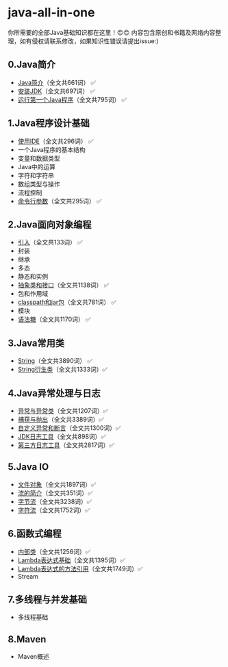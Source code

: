 # java-all-in-one

你所需要的全部Java基础知识都在这里！😍😍 内容包含原创和书籍及网络内容整理，如有侵权请联系修改，如果知识性错误请提出issue:)

## 0.Java简介

- [Java简介](https://github.com/ProgrammerLMS/java-all-in-one/blob/master/0-Java%E7%AE%80%E4%BB%8B/0-Java%E7%AE%80%E4%BB%8B.md)（全文共661词） ✅
- [安装JDK](https://github.com/ProgrammerLMS/java-all-in-one/blob/master/0-Java%E7%AE%80%E4%BB%8B/1-%E5%AE%89%E8%A3%85JDK.md)（全文共697词） ✅
- [运行第一个Java程序](https://github.com/ProgrammerLMS/java-all-in-one/blob/master/0-Java%E7%AE%80%E4%BB%8B/2-%E8%BF%90%E8%A1%8C%E7%AC%AC%E4%B8%80%E4%B8%AAJava%E7%A8%8B%E5%BA%8F.md)（全文共795词） ✅

## 1.Java程序设计基础

- [使用IDE](https://github.com/ProgrammerLMS/java-all-in-one/blob/master/1-Java%E7%A8%8B%E5%BA%8F%E8%AE%BE%E8%AE%A1%E5%9F%BA%E7%A1%80/0-%E4%BD%BF%E7%94%A8IDE.md)（全文共296词） ✅
- 一个Java程序的基本结构 
- 变量和数据类型
- Java中的运算
- 字符和字符串
- 数组类型与操作
- 流程控制
- [命令行参数](https://github.com/ProgrammerLMS/java-all-in-one/blob/master/1-Java%E7%A8%8B%E5%BA%8F%E8%AE%BE%E8%AE%A1%E5%9F%BA%E7%A1%80/7-%E5%91%BD%E4%BB%A4%E8%A1%8C%E5%8F%82%E6%95%B0.md)（全文共295词） ✅

## 2.Java面向对象编程

- [引入](https://github.com/ProgrammerLMS/java-all-in-one/blob/master/2-Java%E9%9D%A2%E5%90%91%E5%AF%B9%E8%B1%A1%E7%BC%96%E7%A8%8B/0-%E5%BC%95%E5%85%A5.md)（全文共133词） ✅
- 封装
- 继承
- 多态
- 静态和实例
- [抽象类和接口](https://github.com/ProgrammerLMS/java-all-in-one/blob/master/2-Java%E9%9D%A2%E5%90%91%E5%AF%B9%E8%B1%A1%E7%BC%96%E7%A8%8B/5-%E6%8A%BD%E8%B1%A1%E7%B1%BB%E5%92%8C%E6%8E%A5%E5%8F%A3.md)（全文共1138词） ✅
- 包和作用域
- [classpath和jar包](https://github.com/ProgrammerLMS/java-all-in-one/blob/master/2-Java%E9%9D%A2%E5%90%91%E5%AF%B9%E8%B1%A1%E7%BC%96%E7%A8%8B/7-classpath%E5%92%8Cjar%E5%8C%85.md)（全文共781词） ✅
- 模块
- [语法糖](https://github.com/ProgrammerLMS/java-all-in-one/blob/master/2-Java%E9%9D%A2%E5%90%91%E5%AF%B9%E8%B1%A1%E7%BC%96%E7%A8%8B/9-%E8%AF%AD%E6%B3%95%E7%B3%96.md)（全文共1170词） ✅

## 3.Java常用类

- [String](https://github.com/ProgrammerLMS/java-all-in-one/blob/master/3-Java%E5%B8%B8%E7%94%A8%E7%B1%BB/0-String.md)（全文共3890词） ✅
- [String衍生类](https://github.com/ProgrammerLMS/java-all-in-one/blob/master/3-Java%E5%B8%B8%E7%94%A8%E7%B1%BB/1-String%E8%A1%8D%E7%94%9F%E7%B1%BB.md)（全文共1333词）✅

## 4.Java异常处理与日志

- [异常与异常类](https://github.com/ProgrammerLMS/java-all-in-one/blob/master/4-Java%E5%BC%82%E5%B8%B8%E5%A4%84%E7%90%86%E4%B8%8E%E6%97%A5%E5%BF%97/0-%E5%BC%82%E5%B8%B8%E4%B8%8E%E5%BC%82%E5%B8%B8%E7%B1%BB.md)（全文共1207词）✅
- [捕获与抛出](https://github.com/ProgrammerLMS/java-all-in-one/blob/master/4-Java%E5%BC%82%E5%B8%B8%E5%A4%84%E7%90%86%E4%B8%8E%E6%97%A5%E5%BF%97/1-%E6%8D%95%E8%8E%B7%E4%B8%8E%E6%8A%9B%E5%87%BA.md)（全文共3389词）✅
- [自定义异常和断言](https://github.com/ProgrammerLMS/java-all-in-one/blob/master/4-Java%E5%BC%82%E5%B8%B8%E5%A4%84%E7%90%86%E4%B8%8E%E6%97%A5%E5%BF%97/2-%E8%87%AA%E5%AE%9A%E4%B9%89%E5%BC%82%E5%B8%B8%E5%92%8C%E6%96%AD%E8%A8%80.md)（全文共1300词）✅
- [JDK日志工具](https://github.com/ProgrammerLMS/java-all-in-one/blob/master/4-Java%E5%BC%82%E5%B8%B8%E5%A4%84%E7%90%86%E4%B8%8E%E6%97%A5%E5%BF%97/4-JDK%E6%97%A5%E5%BF%97%E5%B7%A5%E5%85%B7.md)（全文共898词）✅
- [第三方日志工具](https://github.com/ProgrammerLMS/java-all-in-one/blob/master/4-Java%E5%BC%82%E5%B8%B8%E5%A4%84%E7%90%86%E4%B8%8E%E6%97%A5%E5%BF%97/5-%E7%AC%AC%E4%B8%89%E6%96%B9%E6%97%A5%E5%BF%97%E5%B7%A5%E5%85%B7.md)（全文共2817词）✅

## 5.Java IO

- [文件对象](https://github.com/ProgrammerLMS/java-all-in-one/blob/master/5-Java%20IO/0-%E6%96%87%E4%BB%B6%E5%AF%B9%E8%B1%A1.md)（全文共1897词）✅
- [流的简介](https://github.com/ProgrammerLMS/java-all-in-one/blob/master/5-Java%20IO/1-%E6%B5%81%E7%9A%84%E7%AE%80%E4%BB%8B.md)（全文共351词）✅
- [字节流](https://github.com/ProgrammerLMS/java-all-in-one/blob/master/5-Java%20IO/2-%E5%AD%97%E8%8A%82%E6%B5%81.md)（全文共3238词）✅
- [字符流](https://github.com/ProgrammerLMS/java-all-in-one/blob/master/5-Java%20IO/3-%E5%AD%97%E7%AC%A6%E6%B5%81.md)（全文共1752词）✅

## 6.函数式编程

- [内部类](https://github.com/ProgrammerLMS/java-all-in-one/blob/master/6-%E5%87%BD%E6%95%B0%E5%BC%8F%E7%BC%96%E7%A8%8B/0-%E5%86%85%E9%83%A8%E7%B1%BB.md)（全文共1256词）✅
- [Lambda表达式基础](https://github.com/ProgrammerLMS/java-all-in-one/blob/master/6-%E5%87%BD%E6%95%B0%E5%BC%8F%E7%BC%96%E7%A8%8B/1-Lambda%E8%A1%A8%E8%BE%BE%E5%BC%8F%E5%9F%BA%E7%A1%80.md)（全文共1395词）✅
- [Lambda表达式的方法引用](https://github.com/ProgrammerLMS/java-all-in-one/blob/master/6-%E5%87%BD%E6%95%B0%E5%BC%8F%E7%BC%96%E7%A8%8B/2-Lambda%E8%A1%A8%E8%BE%BE%E5%BC%8F%E7%9A%84%E6%96%B9%E6%B3%95%E5%BC%95%E7%94%A8.md)（全文共1749词）✅
- Stream

## 7.多线程与并发基础

- 多线程基础

## 8.Maven

- Maven概述
